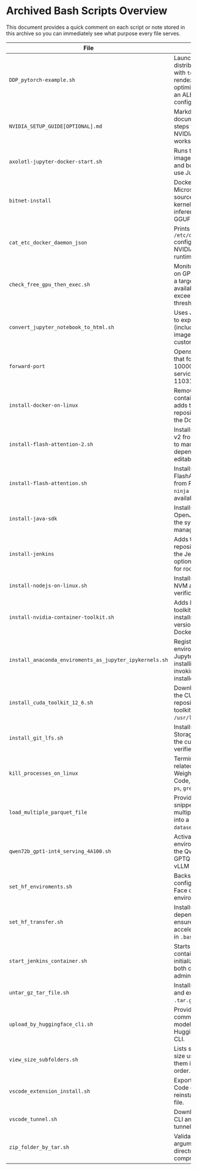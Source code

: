 # Archived Bash Scripts Overview

This document provides a quick comment on each script or note stored in this archive so you can immediately see what purpose every file serves.

| File | Comment |
| --- | --- |
| `DDP_pytorch-example.sh` | Launches a PyTorch distributed training job with `torchrun`, including rendezvous settings and optimizer overrides for an ALBEF-based configuration. |
| `NVIDIA_SETUP_GUIDE[OPTIONAL].md` | Markdown guide that documents optional steps for preparing NVIDIA software on a workstation. |
| `axolotl-jupyter-docker-start.sh` | Runs the Axolotl Docker image with GPU access and boots a ready-to-use JupyterLab session. |
| `bitnet-install` | Dockerfile that builds Microsoft BitNet from source, generates TL2 kernels, and runs inference with a bundled GGUF model. |
| `cat_etc_docker_daemon_json` | Prints a sample `/etc/docker/daemon.json` configured to use the NVIDIA container runtime by default. |
| `check_free_gpu_then_exec.sh` | Monitors free memory on GPU 0 and executes a target script once the available memory exceeds a defined threshold. |
| `convert_jupyter_notebook_to_html.sh` | Uses Jupyter nbconvert to export a notebook (including embedded images) to HTML with a custom output name. |
| `forward-port` | Opens an SSH tunnel that forwards local port 10000 to a remote service through port 11031. |
| `install-docker-on-linux` | Removes conflicting container packages, adds the official Docker repository, and installs the Docker Engine stack. |
| `install-flash-attention-2.sh` | Installs FlashAttention v2 from source using `uv` to manage build dependencies and editable installs. |
| `install-flash-attention.sh` | Installs the FlashAttention package from PyPI after ensuring `ninja` and `packaging` are available. |
| `install-java-sdk` | Installs a specified OpenJDK version using the system package manager. |
| `install-jenkins` | Adds the Jenkins repository and installs the Jenkins service, with optional sudo aliasing for root execution. |
| `install-nodejs-on-linux.sh` | Installs Node.js 22 via NVM and documents verification steps. |
| `install-nvidia-container-toolkit.sh` | Adds NVIDIA container toolkit repositories, installs specific toolkit versions, and configures Docker runtimes. |
| `install_anaconda_enviroments_as_jupyter_ipykernels.sh` | Registers every Conda environment as a Jupyter kernel by installing `ipykernel` and invoking the kernel installer. |
| `install_cuda_toolkit_12_6.sh` | Downloads and installs the CUDA 12.6 repository, installs the toolkit, and symlinks `/usr/local/cuda`. |
| `install_git_lfs.sh` | Installs Git Large File Storage, initializes it for the current user, and verifies the installation. |
| `kill_processes_on_linux` | Terminates processes related to Python, Weights & Biases, VS Code, and vLLM using `ps`, `grep`, and `kill`. |
| `load_multiple_parquet_file` | Provides a Python snippet that loads multiple Parquet files into a Hugging Face `datasets` Dataset. |
| `qwen72b_gpt1-int4_serving_4A100.sh` | Activates a Conda environment and serves the Qwen2-VL-72B GPTQ INT4 model with vLLM across four GPUs. |
| `set_hf_enviroments.sh` | Backs up `.bashrc` and configures Hugging Face cache and transfer environment variables. |
| `set_hf_transfer.sh` | Installs `hf_transfer` dependencies and ensures HF transfer acceleration is enabled in `.bashrc`. |
| `start_jenkins_container.sh` | Starts a Jenkins Docker container, waits for initialization, and stores both container ID and admin password locally. |
| `untar_gz_tar_file.sh` | Installs `tar` if necessary and extracts a specified `.tar.gz` archive. |
| `upload_by_huggingface_cli.sh` | Provides template commands for uploading models or folders to Hugging Face using the CLI. |
| `view_size_subfolders.sh` | Lists subdirectories by size using `du` and sorts them in descending order. |
| `vscode_extension_install.sh` | Exports the current VS Code extensions list and reinstalls them from that file. |
| `vscode_tunnel.sh` | Downloads the VS Code CLI and starts a remote tunnel session. |
| `zip_folder_by_tar.sh` | Validates input arguments and tars a directory into a compressed archive. |
